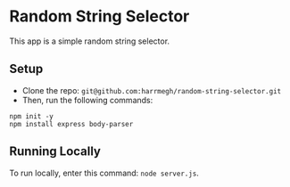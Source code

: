 # Random String Selector
This app is a simple random string selector.

## Setup
- Clone the repo: `git@github.com:harrmegh/random-string-selector.git`
- Then, run the following commands:
```
npm init -y
npm install express body-parser

```
## Running Locally
To run locally, enter this command: `node server.js`.
